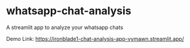 # whatsapp-chat-analysis
A streamlit app to analyze your whatsapp chats

Demo Link: https://ironblade1-chat-analysis-app-vymawn.streamlit.app/
